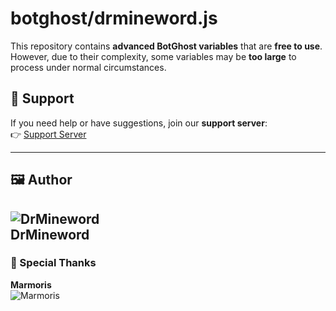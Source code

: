 # botghost/drmineword.js

This repository contains **advanced BotGhost variables** that are **free to use**. However, due to their complexity, some variables may be **too large** to process under normal circumstances.

## 🔗 Support
If you need help or have suggestions, join our **support server**:  
👉 [Support Server](https://drmineword.github.io/botghost/support)

---

## 🖼️ Author  
![DrMineword](https://drmineword.github.io/botghost/repofiles/drmineword.png)  
**DrMineword**
---

### 🏅 Special Thanks  
**Marmoris**  
![Marmoris](https://drmineword.github.io/botghost/repofiles/marmois.gif)  

